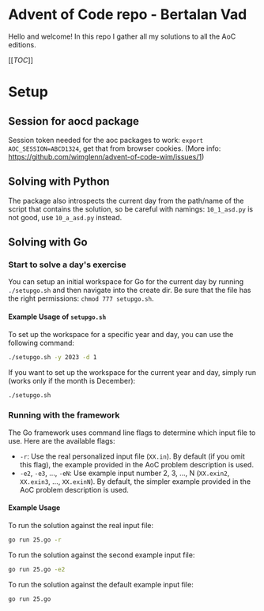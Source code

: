 # Advent of Code repo - Bertalan Vad

Hello and welcome! In this repo I gather all my solutions to all the AoC editions.

[[_TOC_]]

# Setup

## Session for aocd package

Session token needed for the aoc packages to work: `export AOC_SESSION=ABCD1324`, get that from browser cookies. (More info: https://github.com/wimglenn/advent-of-code-wim/issues/1)

## Solving with Python

The package also introspects the current day from the path/name of the script that contains the solution, so be careful with namings: `10_1_asd.py` is not good, use `10_a_asd.py` instead.

## Solving with Go

### Start to solve a day's exercise

You can setup an initial workspace for Go for the current day by running `./setupgo.sh` and then navigate into the create dir. Be sure that the file has the right permissions: `chmod 777 setupgo.sh`.

#### Example Usage of `setupgo.sh`

To set up the workspace for a specific year and day, you can use the following command:

```sh
./setupgo.sh -y 2023 -d 1
```

If you want to set up the workspace for the current year and day, simply run (works only if the month is December):

```sh
./setupgo.sh
```

### Running with the framework

The Go framework uses command line flags to determine which input file to use. Here are the available flags:

- `-r`: Use the real personalized input file (`XX.in`). By default (if you omit this flag), the example provided in the AoC problem description is used.
- `-e2`, `-e3`, ..., `-eN`: Use example input number 2, 3, ..., N (`XX.exin2`, `XX.exin3`, ..., `XX.exinN`). By default, the simpler example provided in the AoC problem description is used.

#### Example Usage

To run the solution against the real input file:
```sh
go run 25.go -r
```

To run the solution against the second example input file:
```sh
go run 25.go -e2
```

To run the solution against the default example input file:
```sh
go run 25.go
```
